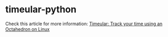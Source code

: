 # timeular-python

Check this article for more information: [Timeular: Track your time using an Octahedron on Linux](https://lemariva.com/blog/2020/04/timeular-track-your-time-using-octahedron-linux)